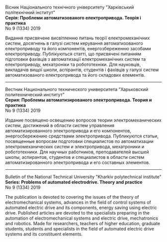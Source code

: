 Вісник Національного технічного університету "Харківський політехнічний інститут"  
**Серія: Проблеми автоматизованого електропривода. Теорія і практика**  
No 9 (1334) 2019

Видання присвячене висвітленню питань теорії електромеханічних систем, досягнень в галузі систем керування автоматизованого електроприводу та його компонентів, енергозбереженню засобами електроприводу.
Публікуються статті, що присвячені питанням підготовки фахівців з автоматизації електромеханічних систем та електроприводу, мехатроніки та  робототехніки.
Для науковців, викладачів вищої школи, аспірантів, студентів і фахівців у галузі систем автоматизованого електропривода та його складових елементів.

---

Вестник Национального технического университета "Харьковский политехнический институт"  
**Серия: Проблемы автоматизированого электропривода. Теория и практика**  
No 9 (1334) 2019

Издание посвящено освещению вопросов теории электромеханических систем, достижений в области систем управления автоматизированного электропривода и его компонентов, энергосбережению средствами электропривода.
Публикуются статьи, посвященные вопросам подготовки специалистов по автоматизации электромеханических систем и электропривода, мехатроники и робототехники.
Для научных работников, преподавателей высшей школы, аспирантов, студентов и специалистов в области систем автоматизированного электропривода и его составных элементов.

---

Bulletin of the National Technical University "Kharkiv polytechnical institute"  
**Series: Problems of automated electrodrive. Theory and practice**  
No 9 (1334) 2019

The publication is devoted to covering the issues of the theory of electromechanical systems, advances in the field of control systems of automated electric drive and its components, energy saving using electric drive.
Published articles are devoted to the specialists preparing in the automation of electromechanical systems and electric drive, mechatronics and robotics.
Made for researchers, teachers of higher education, graduate students, students and specialists in the field of automated electric drive systems and its constituent elements.
